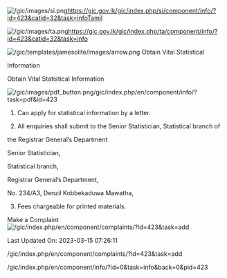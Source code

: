 <!-- Source: https://gic.gov.lk/gic/index.php/en/component/info/?id=423&catid=32&task=info -->

![/gic/images/si.png](/gic/images/si.png)https://gic.gov.lk/gic/index.php/si/component/info/?id=423&catid=32&task=infoTamil

![/gic/images/ta.png](/gic/images/ta.png)https://gic.gov.lk/gic/index.php/ta/component/info/?id=423&catid=32&task=info

![/gic/templates/jamesolite/images/arrow.png](/gic/templates/jamesolite/images/arrow.png) Obtain Vital Statistical

Information

Obtain Vital Statistical Information

![/gic/images/pdf_button.png](/gic/images/pdf_button.png)/gic/index.php/en/component/info/?task=pdf&id=423

 1. Can apply for statistical information by a letter.

 2. All enquiries shall submit to the Senior Statistician, Statistical branch of

 the Registrar General’s Department

Senior Statistician,

Statistical branch,

Registrar General’s Department,

No. 234/A3, Denzil Kobbekaduwa Mawatha,

 3. Fees chargeable for printed materials.

Make a Complaint ![/gic/index.php/en/component/complaints/?id=423&task=add](/gic/index.php/en/component/complaints/?id=423&task=add)

Last Updated On: 2023-03-15 07:26:11

/gic/index.php/en/component/complaints/?id=423&task=add

/gic/index.php/en/component/info/?id=0&task=info&back=0&pid=423